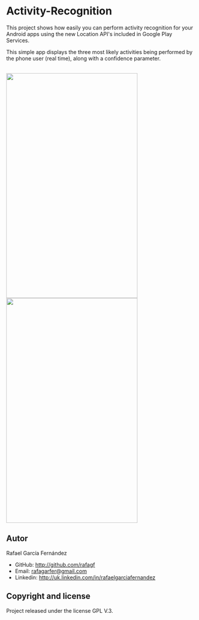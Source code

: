 # Activity-Recognition

This project shows how easily you can perform activity recognition for your Android apps using the new Location API's included in Google Play Services.

This simple app displays the three most likely activities being performed by the phone user (real time), along with a confidence parameter.

<br />

<img src="http://s14.postimg.org/ftwes6mgx/Screenshot_2015_05_31_13_59_07.png" width="350" height="600" />
<img src="http://s14.postimg.org/m6bk20pj5/Screenshot_2015_05_31_13_59_24.png" width="350" height="600" />

## Autor

Rafael García Fernández

* GitHub: http://github.com/rafagf
* Email: rafagarfer@gmail.com
* Linkedin: http://uk.linkedin.com/in/rafaelgarciafernandez

## Copyright and license

Project released under the license GPL V.3.

